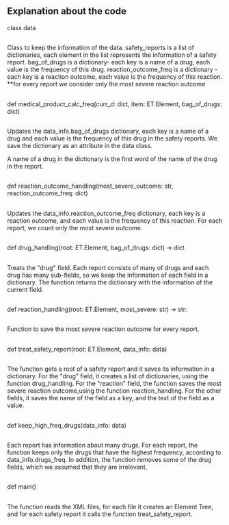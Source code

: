 ## Explanation about the code ##

class data
##
Class to keep the information of the data.
safety_reports is a list of dictionaries,
each element in the list represents the information of a safety report.
bag_of_drugs is a dictionary- each key is a name of a drug,
                            each value is the frequency of this drug.
reaction_outcome_freq is a dictionary - each key is a reaction outcome,
                                        each value is the frequency of this reaction.
                                        **for every report we consider only the most severe reaction outcome
##

def medical_product_calc_freq(curr_d: dict, item: ET.Element, bag_of_drugs: dict)
##
Updates the data_info.bag_of_drugs dictionary, each key is a name of a drug
and each value is the frequency of this drug in the safety reports.
We save the dictionary as an attribute in the data class.

A name of a drug in the dictionary is the first word of the name of the drug in the report.
##

def reaction_outcome_handling(most_severe_outcome: str, reaction_outcome_freq: dict)
##
Updates the data_info.reaction_outcome_freq dictionary,
each key is a reaction outcome, and each value is the frequency of this reaction.
For each report, we count only the most severe outcome.
##

def drug_handling(root: ET.Element, bag_of_drugs: dict) -> dict
##
Treats the "drug" field.
Each report consists of many of drugs and each drug has many sub-fields,
so we keep the information of each field in a dictionary.
The function returns the dictionary with the information of the current field.
##

def reaction_handling(root: ET.Element, most_severe: str) -> str:
##
Function to save the most severe reaction outcome for every report.
##


def treat_safety_report(root: ET.Element, data_info: data)
##
The function gets a root of a safety report and it saves its information in a dictionary.
For the "drug" field, it creates a list of dictionaries, using the function drug_handling.
For the "reaction" field, the function saves the most severe reaction outcome,using the function reaction_handling.
For the other fields, it saves the name of the field as a key,
and the text of the field as a value.
##

def keep_high_freq_drugs(data_info: data)
##
Each report has information about many drugs.
For each report, the function keeps only the drugs that have the highest frequency, according to data_info.drugs_freq.
In addition, the function removes some of the drug fields, which we assumed that they are irrelevant.
##

def main()
##
The function reads the XML files, for each file it creates an Element Tree,
and for each safety report it calls the function treat_safety_report.
##
